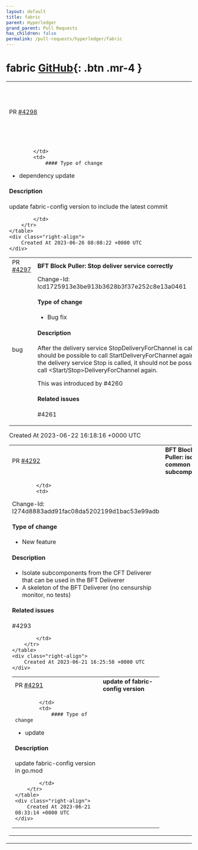 ```yaml
---
layout: default
title: fabric
parent: Hyperledger
grand_parent: Pull Requests
has_children: false
permalink: /pull-requests/hyperledger/fabric
---
```


# fabric <span class="fs-3 right-align">[GitHub](https://github.com/hyperledger/fabric){: .btn .mr-4 }</span>


<div>
    <table>
        <tr>
            <td>
                PR <a href="https://github.com/hyperledger/fabric/pull/4298" class=".btn">#4298</a>
            </td>
            <td>
                <b>
                    update Fabric to include fabric-config latest commit
                </b>
            </td>
        </tr>
        <tr>
            <td>
                
            </td>
            <td>
                #### Type of change

- dependency update


#### Description

update fabric-config version to include the latest commit

            </td>
        </tr>
    </table>
    <div class="right-align">
        Created At 2023-06-26 08:08:22 +0000 UTC
    </div>
</div>

<div>
    <table>
        <tr>
            <td>
                PR <a href="https://github.com/hyperledger/fabric/pull/4297" class=".btn">#4297</a>
            </td>
            <td>
                <b>
                    BFT Block Puller: Stop deliver service correctly
                </b>
            </td>
        </tr>
        <tr>
            <td>
                <span class="chip">bug</span>
            </td>
            <td>
                Change-Id: Icd1725913e3be913b3628b3f37e252c8e13a0461

#### Type of change
- Bug fix

#### Description

After the delivery service StopDeliveryForChannel is called, it should be possible to call StartDeliveryForChannel  again.
After the delivery service Stop is called, it should not be possible to call <Start/Stop>DeliveryForChannel  again.

This was introduced by #4260

#### Related issues

#4261 
            </td>
        </tr>
    </table>
    <div class="right-align">
        Created At 2023-06-22 16:18:16 +0000 UTC
    </div>
</div>

<div>
    <table>
        <tr>
            <td>
                PR <a href="https://github.com/hyperledger/fabric/pull/4292" class=".btn">#4292</a>
            </td>
            <td>
                <b>
                    BFT Block Puller: isolate common subcomponents
                </b>
            </td>
        </tr>
        <tr>
            <td>
                
            </td>
            <td>
                
Change-Id: I274d8883add91fac08da5202199d1bac53e99adb

#### Type of change

- New feature

#### Description
- Isolate subcomponents from the CFT Deliverer that can be used in the BFT Deliverer
- A skeleton of the BFT Deliverer (no censurship monitor, no tests)

#### Related issues
#4293 

            </td>
        </tr>
    </table>
    <div class="right-align">
        Created At 2023-06-21 16:25:58 +0000 UTC
    </div>
</div>

<div>
    <table>
        <tr>
            <td>
                PR <a href="https://github.com/hyperledger/fabric/pull/4291" class=".btn">#4291</a>
            </td>
            <td>
                <b>
                    update of fabric-config version
                </b>
            </td>
        </tr>
        <tr>
            <td>
                
            </td>
            <td>
                #### Type of change

- update

#### Description

update fabric-config version in go.mod

            </td>
        </tr>
    </table>
    <div class="right-align">
        Created At 2023-06-21 08:33:14 +0000 UTC
    </div>
</div>

